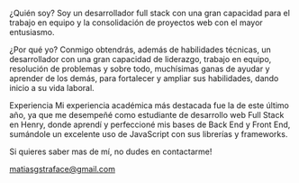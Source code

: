 ¿Quién soy?
Soy un desarrollador full stack con una gran capacidad para el trabajo en equipo y la consolidación de proyectos web con el mayor entusiasmo.

¿Por qué yo?
Conmigo obtendrás, además de habilidades técnicas, un desarrollador con una gran capacidad de liderazgo, trabajo en equipo, resolución de problemas y sobre todo, muchísimas ganas de ayudar y aprender de los demás, para fortalecer y ampliar sus habilidades, dando inicio a su vida laboral. 

Experiencia
Mi experiencia académica más destacada fue la de este último año, ya que me desempeñé como estudiante de desarrollo web Full Stack en Henry, donde aprendí y perfeccioné mis bases de Back End y Front End, sumándole un excelente uso de JavaScript con sus librerías y frameworks.

Si quieres saber mas de mí, no dudes en contactarme!

matiasgstraface@gmail.com
